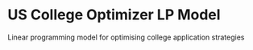 # US College Optimizer LP Model
 Linear programming model for optimising college application strategies
